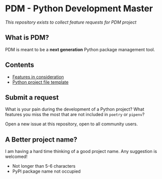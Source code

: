 # PDM - Python Development Master

*This repository exists to collect feature requests for PDM project*

## What is PDM?

PDM is meant to be a **next generation** Python package management tool.

## Contents

* [Features in consideration](/features.md)
* [Python project file template](/pyproject.toml)

## Submit a request
What is your pain during the development of a Python project?
What features you miss the most that are not included in `poetry` or `pipenv`?

Open a new issue at this repository, open to all community users.

## A Better project name?

I am having a hard time thinking of a good project name. Any suggestion is welcomed!
* Not longer than 5-6 characters
* PyPI package name not occupied
